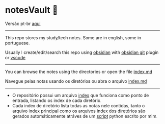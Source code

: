 # notesVault 📖


Versão pt-br [aqui](README-pt.md)

---

This repo stores my study/tech notes. Some are in english, some in portuguese.

Usually I create/edit/search this repo using [obsidian](https://obsidian.md/) with [obsidian git](https://github.com/denolehov/obsidian-git) plugin or [vscode](https://code.visualstudio.com/)

---

You can browse the notes using the directories or open the file [index.md](index.md)

Navegue pelas notas usando os diretórios ou abra o arquivo [index.md](index.md)

---
- O repositório possui um arquivo [index](index.md) que funciona como ponto de entrada, listando os index de cada diretório. 
- Cada index de diretório lista todas as notas nele contidas, tanto o arquivo index principal como os arquivos index dos diretórios são gerados automáticamente atráves de um [script](create_index_all_dir.py) python escrito por mim.
